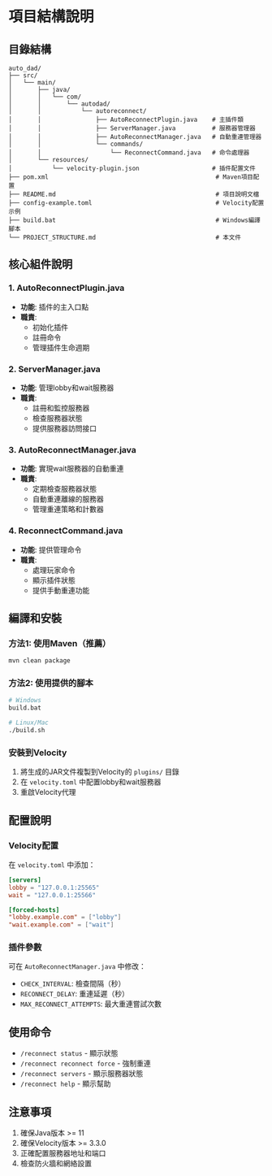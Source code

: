 # 項目結構說明

## 目錄結構

```
auto_dad/
├── src/
│   └── main/
│       ├── java/
│       │   └── com/
│       │       └── autodad/
│       │           └── autoreconnect/
│       │               ├── AutoReconnectPlugin.java    # 主插件類
│       │               ├── ServerManager.java          # 服務器管理器
│       │               ├── AutoReconnectManager.java   # 自動重連管理器
│       │               └── commands/
│       │                   └── ReconnectCommand.java   # 命令處理器
│       └── resources/
│           └── velocity-plugin.json                    # 插件配置文件
├── pom.xml                                              # Maven項目配置
├── README.md                                            # 項目說明文檔
├── config-example.toml                                  # Velocity配置示例
├── build.bat                                            # Windows編譯腳本
└── PROJECT_STRUCTURE.md                                 # 本文件
```

## 核心組件說明

### 1. AutoReconnectPlugin.java
- **功能**: 插件的主入口點
- **職責**: 
  - 初始化插件
  - 註冊命令
  - 管理插件生命週期

### 2. ServerManager.java
- **功能**: 管理lobby和wait服務器
- **職責**:
  - 註冊和監控服務器
  - 檢查服務器狀態
  - 提供服務器訪問接口

### 3. AutoReconnectManager.java
- **功能**: 實現wait服務器的自動重連
- **職責**:
  - 定期檢查服務器狀態
  - 自動重連離線的服務器
  - 管理重連策略和計數器

### 4. ReconnectCommand.java
- **功能**: 提供管理命令
- **職責**:
  - 處理玩家命令
  - 顯示插件狀態
  - 提供手動重連功能

## 編譯和安裝

### 方法1: 使用Maven（推薦）
```bash
mvn clean package
```

### 方法2: 使用提供的腳本
```bash
# Windows
build.bat

# Linux/Mac
./build.sh
```

### 安裝到Velocity
1. 將生成的JAR文件複製到Velocity的 `plugins/` 目錄
2. 在 `velocity.toml` 中配置lobby和wait服務器
3. 重啟Velocity代理

## 配置說明

### Velocity配置
在 `velocity.toml` 中添加：
```toml
[servers]
lobby = "127.0.0.1:25565"
wait = "127.0.0.1:25566"

[forced-hosts]
"lobby.example.com" = ["lobby"]
"wait.example.com" = ["wait"]
```

### 插件參數
可在 `AutoReconnectManager.java` 中修改：
- `CHECK_INTERVAL`: 檢查間隔（秒）
- `RECONNECT_DELAY`: 重連延遲（秒）
- `MAX_RECONNECT_ATTEMPTS`: 最大重連嘗試次數

## 使用命令

- `/reconnect status` - 顯示狀態
- `/reconnect reconnect force` - 強制重連
- `/reconnect servers` - 顯示服務器狀態
- `/reconnect help` - 顯示幫助

## 注意事項

1. 確保Java版本 >= 11
2. 確保Velocity版本 >= 3.3.0
3. 正確配置服務器地址和端口
4. 檢查防火牆和網絡設置
